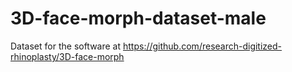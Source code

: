 # 3D-face-morph-dataset-male
Dataset for the software at https://github.com/research-digitized-rhinoplasty/3D-face-morph
